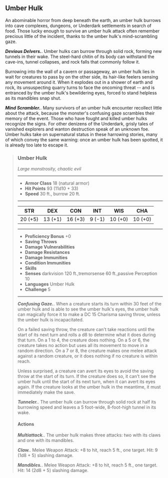 ## Umber Hulk
An abominable horror from deep beneath the earth, an umber hulk burrows into cave complexes, dungeons, or Underdark settlements in search of food. Those lucky enough to survive an umber hulk attack often remember precious little of the incident, thanks to the umber hulk's mind-scrambling gaze.

***Devious Delvers.***. Umber hulks can burrow through solid rock, forming new tunnels in their wake. The steel-hard chitin of its body can withstand the cave-ins, tunnel collapses, and rock falls that commonly follow it.

Burrowing into the wall of a cavern or passageway, an umber hulk lies in wait for creatures to pass by on the other side, its hair-like feelers sensing any movement around it. When it explodes out in a shower of earth and rock, its unsuspecting quarry turns to face the oncoming threat -- and is entranced by the umber hulk's bewildering eyes, forced to stand helpless as its mandibles snap shut.

***Mind Scrambler.***. Many survivors of an umber hulk encounter recollect little about the attack, because the monster's confusing gaze scrambles their memory of the event. Those who have fought and killed umber hulks recognize the signs. For other denizens of the Underdark, grisly tales of vanished explorers and wanton destruction speak of an unknown foe. Umber hulks take on supernatural status in these harrowing stories, many of which convey the same warning: once an umber hulk has been spotted, it is already too late to escape it.

>### Umber Hulk
>*Large monstrosity, chaotic evil*
>___
>- **Armor Class** 18 (natural armor)
>- **Hit Points** 93 (11d10 + 33)
>- **Speed** 30 ft., burrow 20 ft.
>___
>|**STR**|**DEX**|**CON**|**INT**|**WIS**|**CHA**|
>|:---:|:---:|:---:|:---:|:---:|:---:|
>|20 (+5)|13 (+1)|16 (+3)|9 (-1)|10 (+0)|10 (+0)|
>
>___
>- **Proficiency Bonus** +0
>- **Saving Throws** 
>- **Damage Vulnerabilities** 
>- **Damage Resistances** 
>- **Damage Immunities** 
>- **Condition Immunities** 
>- **Skills** 
>- **Senses** darkvision 120 ft.,tremorsense 60 ft.,passive Perception 10
>- **Languages** Umber Hulk
>- **Challenge** 5
>___
>***Confusing Gaze.***. When a creature starts its turn within 30 feet of the umber hulk and is able to see the umber hulk's eyes, the umber hulk can magically force it to make a DC 15 Charisma saving throw, unless the umber hulk is incapacitated.
>
>On a failed saving throw, the creature can't take reactions until the start of its next turn and rolls a d8 to determine what it does during that turn. On a 1 to 4, the creature does nothing. On a 5 or 6, the creature takes no action but uses all its movement to move in a random direction. On a 7 or 8, the creature makes one melee attack against a random creature, or it does nothing if no creature is within reach.
>
>Unless surprised, a creature can avert its eyes to avoid the saving throw at the start of its turn. If the creature does so, it can't see the umber hulk until the start of its next turn, when it can avert its eyes again. If the creature looks at the umber hulk in the meantime, it must immediately make the save.
>
>***Tunneler.***. The umber hulk can burrow through solid rock at half its burrowing speed and leaves a 5 foot-wide, 8-foot-high tunnel in its wake.
>
>#### Actions
>***Multiattack.***. The umber hulk makes three attacks: two with its claws and one with its mandibles.
>
>***Claw.***. Melee Weapon Attack: +8 to hit, reach 5 ft., one target. Hit: 9 (1d8 + 5) slashing damage.
>
>***Mandibles.***. Melee Weapon Attack: +8 to hit, reach 5 ft., one target. Hit: 14 (2d8 + 5) slashing damage.
>
